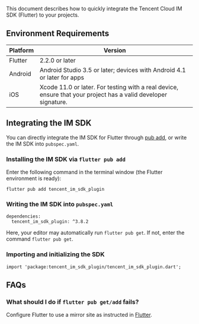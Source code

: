 This document describes how to quickly integrate the Tencent Cloud IM SDK (Flutter) to your projects.

## Environment Requirements

| Platform | Version | 
|---------|---------|
| Flutter | 2.2.0 or later| 
| Android | Android Studio 3.5 or later; devices with Android 4.1 or later for apps |
| iOS | Xcode 11.0 or later. For testing with a real device, ensure that your project has a valid developer signature. |


## Integrating the IM SDK
You can directly integrate the IM SDK for Flutter through [pub add](https://pub.dev/packages/tencent_im_sdk_plugin), or write the IM SDK into `pubspec.yaml`.


### Installing the IM SDK via `flutter pub add`
Enter the following command in the terminal window (the Flutter environment is ready):
```
flutter pub add tencent_im_sdk_plugin
```

### Writing the IM SDK into `pubspec.yaml`
```
dependencies:
  tencent_im_sdk_plugin: ^3.8.2
```
Here, your editor may automatically run `flutter pub get`. If not, enter the command `flutter pub get`.


### Importing and initializing the SDK
```
import 'package:tencent_im_sdk_plugin/tencent_im_sdk_plugin.dart';

```


## FAQs

### What should I do if `flutter pub get/add` fails?
Configure Flutter to use a mirror site as instructed in [Flutter](https://flutter.cn/community/china).


